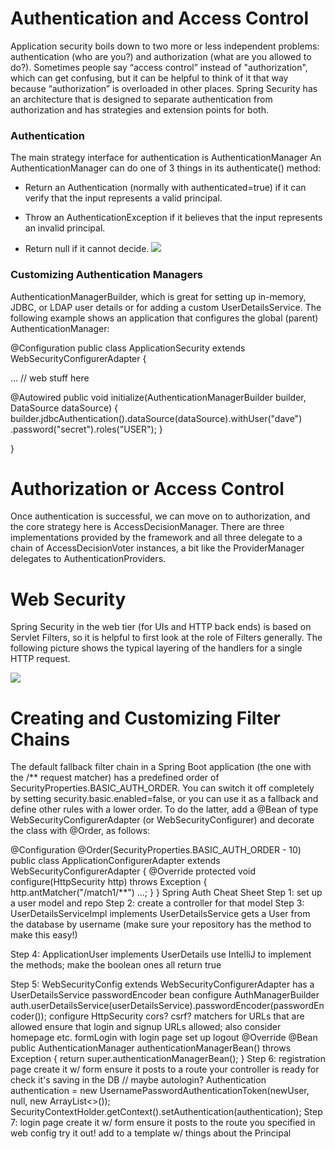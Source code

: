 # Authentication and Access Control
Application security boils down to two more or less independent problems: authentication (who are you?) and authorization (what are you allowed to do?). Sometimes people say “access control” instead of "authorization", which can get confusing, but it can be helpful to think of it that way because “authorization” is overloaded in other places. Spring Security has an architecture that is designed to separate authentication from authorization and has strategies and extension points for both.

### Authentication
The main strategy interface for authentication is AuthenticationManager
An AuthenticationManager can do one of 3 things in its authenticate() method:

* Return an Authentication (normally with authenticated=true) if it can verify that the input represents a valid principal.

* Throw an AuthenticationException if it believes that the input represents an invalid principal.

* Return null if it cannot decide.
![](https://raw.githubusercontent.com/spring-guides/top-spring-security-architecture/main/images/authentication.png)

### Customizing Authentication Managers
AuthenticationManagerBuilder, which is great for setting up in-memory, JDBC, or LDAP user details or for adding a custom UserDetailsService. The following example shows an application that configures the global (parent) AuthenticationManager:

@Configuration
public class ApplicationSecurity extends WebSecurityConfigurerAdapter {

   ... // web stuff here

  @Autowired
  public void initialize(AuthenticationManagerBuilder builder, DataSource dataSource) {
    builder.jdbcAuthentication().dataSource(dataSource).withUser("dave")
      .password("secret").roles("USER");
  }

}
# Authorization or Access Control
Once authentication is successful, we can move on to authorization, and the core strategy here is AccessDecisionManager. There are three implementations provided by the framework and all three delegate to a chain of AccessDecisionVoter instances, a bit like the ProviderManager delegates to AuthenticationProviders.
# Web Security
Spring Security in the web tier (for UIs and HTTP back ends) is based on Servlet Filters, so it is helpful to first look at the role of Filters generally. The following picture shows the typical layering of the handlers for a single HTTP request.

![](https://raw.githubusercontent.com/spring-guides/top-spring-security-architecture/main/images/filters.png)
# Creating and Customizing Filter Chains
The default fallback filter chain in a Spring Boot application (the one with the /** request matcher) has a predefined order of SecurityProperties.BASIC_AUTH_ORDER. You can switch it off completely by setting security.basic.enabled=false, or you can use it as a fallback and define other rules with a lower order. To do the latter, add a @Bean of type WebSecurityConfigurerAdapter (or WebSecurityConfigurer) and decorate the class with @Order, as follows:

@Configuration
@Order(SecurityProperties.BASIC_AUTH_ORDER - 10)
public class ApplicationConfigurerAdapter extends WebSecurityConfigurerAdapter {
  @Override
  protected void configure(HttpSecurity http) throws Exception {
    http.antMatcher("/match1/**")
     ...;
  }
}
Spring Auth Cheat Sheet
Step 1: set up a user model and repo
Step 2: create a controller for that model
Step 3: UserDetailsServiceImpl implements UserDetailsService
gets a User from the database by username (make sure your repository has the method to make this easy!)

Step 4: ApplicationUser implements UserDetails
use IntelliJ to implement the methods; make the boolean ones all return true

Step 5: WebSecurityConfig extends WebSecurityConfigurerAdapter
has a UserDetailsService
passwordEncoder bean
configure AuthManagerBuilder
auth.userDetailsService(userDetailsService).passwordEncoder(passwordEncoder());
configure HttpSecurity
cors? csrf?
matchers for URLs that are allowed
ensure that login and signup URLs allowed; also consider homepage etc.
formLogin with login page set up
logout
    @Override
    @Bean
    public AuthenticationManager authenticationManagerBean() throws Exception {
        return super.authenticationManagerBean();
    }
Step 6: registration page
create it w/ form
ensure it posts to a route your controller is ready for
check it's saving in the DB
    // maybe autologin?
    Authentication authentication = new UsernamePasswordAuthenticationToken(newUser, null, new ArrayList<>());
    SecurityContextHolder.getContext().setAuthentication(authentication);
Step 7: login page
create it w/ form
ensure it posts to the route you specified in web config
try it out!
add to a template w/ things about the Principal